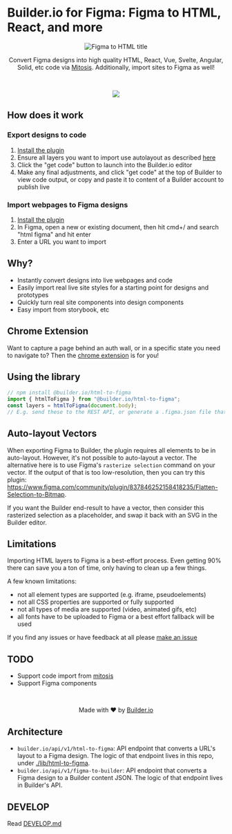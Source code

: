 # Builder.io for Figma: Figma to HTML, React, and more

<p align="center">
  <img alt="Figma to HTML title" src="https://cdn.builder.io/api/v1/image/assets%2F1acd978ac4f64052bbfa787026e93509%2F7339cf0681b9413caab81aeed125cb85" />
</p>

<p align="center">
  Convert Figma designs into high quality HTML, React, Vue, Svelte, Angular, Solid, etc code via <a href="https://github.com/BuilderIO/mitosis">Mitosis</a>. Additionally, import sites to Figma as well!
</p>

<br />

<p align="center">
  <img src="https://i.imgur.com/BoKsLFs.gif" />
</p>

## How does it work

### Export designs to code

1. [Install the plugin](https://www.figma.com/c/plugin/747985167520967365/HTML-To-Figma)
2. Ensure all layers you want to import use autolayout as described [here](https://www.builder.io/c/docs/import-from-figma)
3. Click the "get code" button to launch into the Builder.io editor
4. Make any final adjustments, and click "get code" at the top of Builder to view code output, or copy and paste it to content of a Builder account to publish live

### Import webpages to Figma designs

1. [Install the plugin](https://www.figma.com/c/plugin/747985167520967365/HTML-To-Figma)
2. In Figma, open a new or existing document, then hit cmd+/ and search "html figma" and hit enter
3. Enter a URL you want to import

## Why?

- Instantly convert designs into live webpages and code
- Easily import real live site styles for a starting point for designs and prototypes
- Quickly turn real site components into design components
- Easy import from storybook, etc

## Chrome Extension

Want to capture a page behind an auth wall, or in a specific state you need to navigate to? Then the [chrome extension](https://chrome.google.com/webstore/detail/efjcmgblfpkhbjpkpopkgeomfkokpaim) is for you!

## Using the library

```js
// npm install @builder.io/html-to-figma
import { htmlToFigma } from "@builder.io/html-to-figma";
const layers = htmlToFigma(document.body);
// E.g. send these to the REST API, or generate a .figma.json file that can be uploaded through the Figma plugin
```

## Auto-layout Vectors

When exporting Figma to Builder, the plugin requires all elements to be in auto-layout. However, it's not possible to auto-layout a vector. The alternative here is to use Figma's `rasterize selection` command on your vector. If the output of that is too low-resolution, then you can try this plugin: https://www.figma.com/community/plugin/837846252158418235/Flatten-Selection-to-Bitmap.

If you want the Builder end-result to have a vector, then consider this rasterized selection as a placeholder, and swap it back with an SVG in the Builder editor.

## Limitations

Importing HTML layers to Figma is a best-effort process. Even getting 90% there can save you a ton of time, only having to clean up a few things.

A few known limitations:

- not all element types are supported (e.g. iframe, pseudoelements)
- not all CSS properties are supported or fully supported
- not all types of media are supported (video, animated gifs, etc)
- all fonts have to be uploaded to Figma or a best effort fallback will be used

If you find any issues or have feedback at all please [make an issue](https://github.com/BuilderIO/html-to-figma/issues/new)

## TODO

- Support code import from [mitosis](https://github.com/BuilderIO/mitosis)
- Support Figma components

<br />
<p align="center">
  Made with ❤️ by <a target="_blank" href="https://builder.io/">Builder.io</a>
</p>

## Architecture

- `builder.io/api/v1/html-to-figma`: API endpoint that converts a URL's layout to a Figma design. The logic of that endpoint lives in this repo, under [./lib/html-to-figma](./lib/html-to-figma).
- `builder.io/api/v1/figma-to-builder`: API endpoint that converts a Figma design to a Builder content JSON. The logic of that endpoint lives in Builder's API.

## DEVELOP

Read [DEVELOP.md](./DEVELOP.md)

